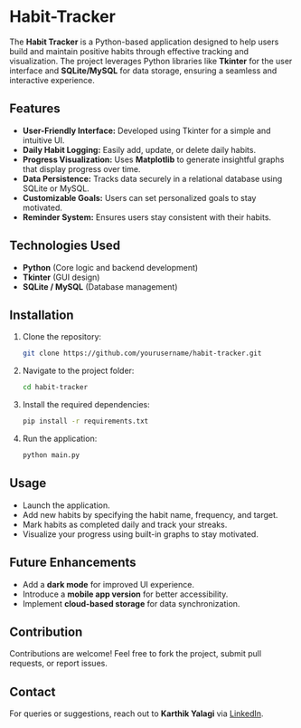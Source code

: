 # Habit-Tracker

The **Habit Tracker** is a Python-based application designed to help users build and maintain positive habits through effective tracking and visualization. The project leverages Python libraries like **Tkinter** for the user interface and **SQLite/MySQL** for data storage, ensuring a seamless and interactive experience.

## Features
- **User-Friendly Interface:** Developed using Tkinter for a simple and intuitive UI.  
- **Daily Habit Logging:** Easily add, update, or delete daily habits.  
- **Progress Visualization:** Uses **Matplotlib** to generate insightful graphs that display progress over time.  
- **Data Persistence:** Tracks data securely in a relational database using SQLite or MySQL.  
- **Customizable Goals:** Users can set personalized goals to stay motivated.  
- **Reminder System:** Ensures users stay consistent with their habits.  

## Technologies Used
- **Python** (Core logic and backend development)  
- **Tkinter** (GUI design)  
- **SQLite / MySQL** (Database management)   

## Installation
1. Clone the repository:
   ```bash
   git clone https://github.com/yourusername/habit-tracker.git
   ```
2. Navigate to the project folder:
   ```bash
   cd habit-tracker
   ```
3. Install the required dependencies:
   ```bash
   pip install -r requirements.txt
   ```
4. Run the application:
   ```bash
   python main.py
   ```

## Usage
- Launch the application.  
- Add new habits by specifying the habit name, frequency, and target.  
- Mark habits as completed daily and track your streaks.  
- Visualize your progress using built-in graphs to stay motivated.  

## Future Enhancements
- Add a **dark mode** for improved UI experience.  
- Introduce a **mobile app version** for better accessibility.  
- Implement **cloud-based storage** for data synchronization.  

## Contribution
Contributions are welcome! Feel free to fork the project, submit pull requests, or report issues.

## Contact
For queries or suggestions, reach out to **Karthik Yalagi** via [LinkedIn](https://linkedin.com/in/karthik-yalagi).

